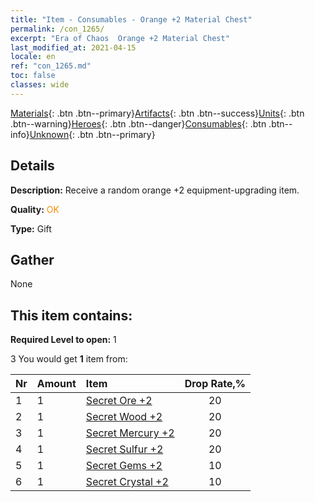 ```yaml
---
title: "Item - Consumables - Orange +2 Material Chest"
permalink: /con_1265/
excerpt: "Era of Chaos  Orange +2 Material Chest"
last_modified_at: 2021-04-15
locale: en
ref: "con_1265.md"
toc: false
classes: wide
---
```

 [Materials](/Items/){: .btn .btn--primary}[Artifacts](/Items/Artifacts/){: .btn .btn--success}[Units](/Items/Units/){: .btn .btn--warning}[Heroes](/Items/Heroes/){: .btn .btn--danger}[Consumables](/Items/Consumables/){: .btn .btn--info}[Unknown](/Items/Unknown/){: .btn .btn--primary}

## Details
 **Description:** Receive a random orange +2 equipment-upgrading item.

 **Quality:** <span style="color: #FF8C00">OK</span>

 **Type:** Gift

## Gather

  None

## This item contains:

 **Required Level to open:** 1

 3 You would get **1** item  from:

  | Nr | Amount |     Item    | Drop Rate,% |
  |:---|:-------|:------------|:---------:|
  | 1 | 1 | [Secret Ore +2](/Items/mat_75/) | 20 | 
  | 2 | 1 | [Secret Wood +2](/Items/mat_76/) | 20 | 
  | 3 | 1 | [Secret Mercury +2](/Items/mat_77/) | 20 | 
  | 4 | 1 | [Secret Sulfur +2](/Items/mat_78/) | 20 | 
  | 5 | 1 | [Secret Gems +2](/Items/mat_79/) | 10 | 
  | 6 | 1 | [Secret Crystal +2](/Items/mat_80/) | 10 | 
